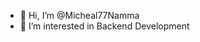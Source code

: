 - 👋 Hi, I’m @Micheal77Namma
- 👀 I’m interested in Backend Development

<!---
Micheal77Namma/Micheal77Namma is a ✨ special ✨ repository because its `README.md` (this file) appears on your GitHub profile.
You can click the Preview link to take a look at your changes.
--->
